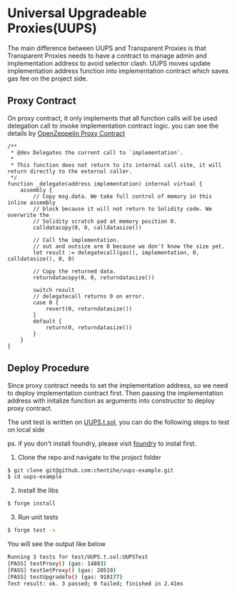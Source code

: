 # Universal Upgradeable Proxies(UUPS)
The main difference between UUPS and Transparent Proxies is that Transparent Proxies needs to have a contract to manage admin and implementation address to avoid selector clash. UUPS moves update implementation address function into implementation contract which saves gas fee on the project side.
## Proxy Contract
On proxy contract, it only implements that all function calls will be used delegation call to invoke implementation contract logic. you can see the details by [OpenZeppelin Proxy Contract](https://github.com/OpenZeppelin/openzeppelin-contracts/blob/93bc3b657b69e4886dcfef7a2502e165f2cd90d2/contracts/proxy/Proxy.sol)
```solidity
/**
 * @dev Delegates the current call to `implementation`.
 *
 * This function does not return to its internal call site, it will return directly to the external caller.
 */
function _delegate(address implementation) internal virtual {
    assembly {
        // Copy msg.data. We take full control of memory in this inline assembly
        // block because it will not return to Solidity code. We overwrite the
        // Solidity scratch pad at memory position 0.
        calldatacopy(0, 0, calldatasize())

        // Call the implementation.
        // out and outsize are 0 because we don't know the size yet.
        let result := delegatecall(gas(), implementation, 0, calldatasize(), 0, 0)

        // Copy the returned data.
        returndatacopy(0, 0, returndatasize())

        switch result
        // delegatecall returns 0 on error.
        case 0 {
            revert(0, returndatasize())
        }
        default {
            return(0, returndatasize())
        }
    }
}
```
## Deploy Procedure
Since proxy contract needs to set the implementation address, so we need to deploy implementation contract first. Then passing the implementation address with initalize function as arguments into constructor to deploy proxy contract.

The unit test is written on [UUPS.t.sol](https://github.com/chentihe/uups-example/blob/main/test/UUPS.t.sol), you can do the following steps to test on local side

ps. if you don't install foundry, please visit [foundry](https://book.getfoundry.sh/getting-started/installation) to instal first.

1. Clone the repo and navigate to the project folder
```sh
$ git clone git@github.com:chentihe/uups-example.git
$ cd uups-example
```
2. Install the libs
```sh
$ forge install
```
3. Run unit tests
```sh
$ forge test -v
```
You will see the output like below
```sh
Running 3 tests for test/UUPS.t.sol:UUPSTest
[PASS] testProxy() (gas: 14883)
[PASS] testSetProxy() (gas: 20519)
[PASS] testUpgradeTo() (gas: 910177)
Test result: ok. 3 passed; 0 failed; finished in 2.41ms
```
